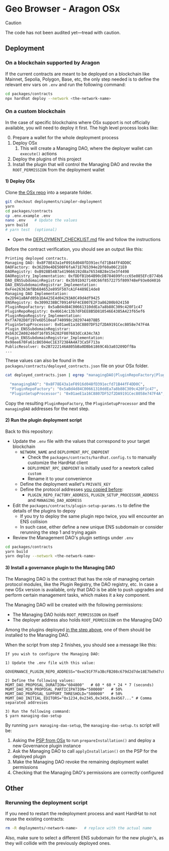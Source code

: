 # Geo Browser - Aragon OSx

> [!CAUTION]
> The code has not been audited yet—tread with caution.

## Deployment

### On a blockchain supported by Aragon

If the current contracts are meant to be deployed on a blockchain like Mainnet, Sepolia, Polygon, Base, etc, the only step needed is to define the relevant env vars on `.env` and run the following command:

```sh
cd packages/contracts
npx hardhat deploy --network <the-network-name>
```

### On a custom blockchain

In the case of specific blockchains where OSx support is not officially available, you will need to deploy it first. The high level process looks like:

0. Prepare a wallet for the whole deployment process
1. Deploy OSx
   1. This will create a Managing DAO, where the deployer wallet can `execute()` actions
2. Deploy the plugins of this project
3. Install the plugin that will control the Managing DAO and revoke the `ROOT_PERMISSION` from the deployment wallet

#### 1) Deploy OSx

Clone [the OSx repo](https://github.com/aragon/osx) into a separate folder.

```sh
git checkout deployments/simpler-deployment
yarn
cd packages/contracts
cp .env.example .env
nano .env    # Update the values
yarn build
# yarn test  (optional)
```

- Open the [DEPLOYMENT_CHECKLIST.md](https://github.com/aragon/osx/blob/deployments/simpler-deployment/DEPLOYMENT_CHECKLIST.md) file and follow the instructions

Before the contract verification, you should see an output like this:

```
Printing deployed contracts.
Managing DAO: 0x8F78E43a1eF0916d048fD391ecfd71B44fF4DD0C
DAOFactory: 0x362D9e4DE500F6faA71E765394e2Df60a06C21E0
DAORegistry: 0xB928B54B7a419666192d8a76534B28e15e3f4498
DAORegistry_Implementation: 0xfDDfB1b64B90cDB784699fccc65e085EFcB774b6
DAO_ENSSubdomainRegistrar: 0x3b91b927148C66f8572275f809748eF93e0d4016
DAO_ENSSubdomainRegistrar_Implementation: 0xFee26363AfBb684652e895F507cA1F4489E14de8
Managing DAO Implementation: 0x2D941aBAFd05b1DA425E4d04293A0C49d4df9425
ENSRegistry: 0x3099238BC70914F6F4CE007E2F3a86200b924150
PluginRepoFactory: 0x5aBd4d84C00661310ddEa7a8b88C309c420F1c47
PluginRepoRegistry: 0x46614c13b7dFbEE8B5D810546E4385A423f65ef6
PluginRepoRegistry_Implementation: 0xf7A702D8f197e6D510eaF740998c2029744078B5
PluginSetupProcessor: 0x01aeE1a16C8807DF52f2DA9191Cec8058e747F4A
Plugin_ENSSubdomainRegistrar: 0xb63C2A08246df16f8534282F807683dCcA34c7A3
Plugin_ENSSubdomainRegistrar_Implementation: 0x98ee670Fa61cB6504eC1E372384A4A73Ca5F713a
PublicResolver: 0x2B7222146A805bBa0DBb61869C4b3a03209DffBa
...
```

These values can also be found in the `packages/contracts/deployed_contracts.json` file on your OSx folder.

```sh
cat deployed_contracts.json | egrep "managingDAO|PluginRepoFactory|PluginSetupProcessor" | grep -v "Implementation"

  "managingDAO": "0x8F78E43a1eF0916d048fD391ecfd71B44fF4DD0C",
  "PluginRepoFactory": "0x5aBd4d84C00661310ddEa7a8b88C309c420F1c47",
  "PluginSetupProcessor": "0x01aeE1a16C8807DF52f2DA9191Cec8058e747F4A",

```

Copy the resulting `PluginRepoFactory`, the `PluginSetupProcessor` and the `managingDAO` addresses for the next step.

#### 2) Run the plugin deployment script

Back to this repository:

- Update the `.env` file with the values that correspond to your target blockchain
  - `NETWORK_NAME` and `DEPLOYMENT_RPC_ENDPOINT`
    - Check the `packages/contracts/hardhat.config.ts` to manually customize the HardHat client
    - `DEPLOYMENT_RPC_ENDPOINT` is initially used for a newtork called `custom`
    - Rename it to your convenience
  - Define the deployment wallet's `PRIVATE_KEY`
  - Define the protocol addresses [you copied before](#1-deploy-osx):
    - `PLUGIN_REPO_FACTORY_ADDRESS`, `PLUGIN_SETUP_PROCESSOR_ADDRESS` and `MANAGING_DAO_ADDRESS`
- Edit the `packages/contracts/plugin-setup-params.ts` to define the details of the plugins to depoy
  - If you try to deploy the same plugin repo twice, you will encounter an ENS collision
  - In such case, either define a new unique ENS subdomain or consider rerunning the step 1 and trying again
- Review the Management DAO's plugin settings under `.env`

```sh
cd packages/contracts
yarn build
yarn deploy --network <the-network-name>
```

#### 3) Install a governance plugin to the Managing DAO

The Managing DAO is the contract that has the role of managing certain protocol modules, like the Plugin Registry, the DAO registry, etc. In case a new OSx version is available, only that DAO is be able to push upgrades and perform certain management tasks, which makes it a key component.

The Managing DAO will be created with the following permissions:

- The Managing DAO holds `ROOT_PERMISSION` on itself
- The deployer address also holds `ROOT_PERMISSION` on the Managing DAO

Among the plugins deployed [in the step above](#2-deploy-your-plugins), one of them should be installed to the Managing DAO.

When the script from step 2 finishes, you should see a message like this:

```
If you wish to configure the Managing DAO:

1) Update the .env file with this value:

GOVERNANCE_PLUGIN_REPO_ADDRESS="0xeC91F7Fa3BcFB208c679d2d7de18E7bd9d7cC40B"

2) Define the following values:
MGMT_DAO_PROPOSAL_DURATION="604800"   # 60 * 60 * 24 * 7 (seconds)
MGMT_DAO_MIN_PROPOSAL_PARTICIPATION="500000"   # 50%
MGMT_DAO_PROPOSAL_SUPPORT_THRESHOLD="500000"   # 50%
MGMT_DAO_INITIAL_EDITORS="0x1234,0x2345,0x3456,0x4567..." # Comma separated addresses

3) Run the following command:
$ yarn managing-dao-setup
```

By running `yarn managing-dao-setup`, the `managing-dao-setup.ts` script will be:

1. Asking the [PSP from OSx](#1-deploy-osx) to run `prepareInstallation()` and deploy a new Governance plugin instance
2. Ask the Managing DAO to call `applyInstallation()` on the PSP for the deployed plugin
3. Make the Managing DAO revoke the remaining deployment wallet permissions
4. Checking that the Managing DAO's permissions are correctly configured

## Other

### Rerunning the deployment script

If you need to restart the redeployment process and want HardHat to not reuse the existing contracts:

```sh
rm -R deployments/<network-name>   # replace with the actual name
```

Also, make sure to select a different ENS subdomain for the new plugin's, as they will collide with the previously deployed ones.
